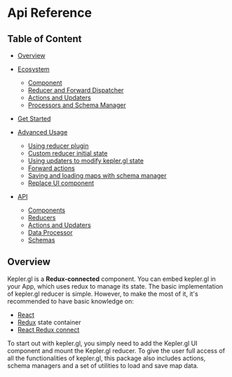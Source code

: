 # Api Reference

## Table of Content

-  [Overview](overview)
-  [Ecosystem][ecosystem]
    - [Component][component]
    - [Reducer and Forward Dispatcher][reducer-and-forward-dispatcher]
    - [Actions and Updaters][actions-and-updaters]
    - [Processors and Schema Manager][processors-and-schema-manager]

-  [Get Started][get-started]

-  [Advanced Usage][advanced-usage]
    - [Using reducer plugin][reducer-plugin]
    - [Custom reducer initial state][custom-initial-state]
    - [Using updaters to modify kepler.gl state][using-updaters]
    - [Forward actions][forward-actions]
    - [Saving and loading maps with schema manager][saving-loading-w-schema]
    - [Replace UI component][replace-ui-component]

-  [API]()
    - [Components][components]
    - [Reducers][reducers]
    - [Actions and Updaters][actions-updaters]
    - [Data Processor][processors]
    - [Schemas][schemas]

## Overview

Kepler.gl is a __Redux-connected__ component. You can embed kepler.gl in your App, which uses redux to manage its state. The basic implementation of kepler.gl reducer is simple. However, to make the most of it, it's recommended to have basic knowledge on:

- [React][react]
- [Redux][redux] state container
- [React Redux connect][react-redux]

To start out with kepler.gl, you simply need to add the Kepler.gl UI component and mount the Kepler.gl reducer. To give the user full access of all the functionalities of kepler.gl, this package also includes actions, schema managers and a set of utilities to load and save map data.

[ecosystem]: ./ecosystem.md
[get-started]: ./get-started.md
[advanced-usage]: ./advanced-usage.md
[components]: ./components/overview.md
[reducers]: ./reducers/overview.md
[actions-updaters]: ./actions/overview.md
[processors]: ./processors/overview.md
[schemas]: ./schemas/overview.md

[replace-ui-component]: ./advanced-usages/replace-ui-component.md
[custom-initial-state]: ./advanced-usages/custom-initial-state.md
[reducer-plugin]: ./advanced-usages/reducer-plugin.md
[using-updaters]: ./advanced-usages/using-updaters.md
[forward-actions]: ./advanced-usages/forward-actions.md
[saving-loading-w-schema]: ./advanced-usages/saving-loading-w-schema.md

[component]: ./ecosystem.md#component
[reducer-and-forward-dispatcher]: ./ecosystem.md#reducer-and-forward-dispatcher
[actions-and-updaters]: ./ecosystem.md#actions-and-updaters
[processors-and-schema-manager]: ./ecosystem.md#processors-and-schema-manager

[redux]: https://redux.js.org/
[react]: https://reactjs.org/
[react-redux]: https://react-redux.js.org/

